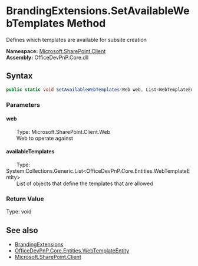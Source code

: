 # BrandingExtensions.SetAvailableWebTemplates Method  
 Defines which templates are available for subsite creation   

**Namespace:** [Microsoft.SharePoint.Client](Microsoft.SharePoint.Client.md)  
**Assembly:** OfficeDevPnP.Core.dll  
## Syntax
```C#
public static void SetAvailableWebTemplates(Web web, List<WebTemplateEntity> availableTemplates)
```
### Parameters
#### web  
&emsp;&emsp;Type: Microsoft.SharePoint.Client.Web  
&emsp;&emsp;Web to operate against  

  

#### availableTemplates  
&emsp;&emsp;Type: System.Collections.Generic.List&lt;OfficeDevPnP.Core.Entities.WebTemplateEntity&gt;  
&emsp;&emsp;List of objects that define the templates that are allowed  

  

### Return Value
Type: void  

## See also
- [BrandingExtensions](Microsoft.SharePoint.Client.BrandingExtensions.md) 
- [OfficeDevPnP.Core.Entities.WebTemplateEntity](OfficeDevPnP.Core.Entities.WebTemplateEntity.md)
- [Microsoft.SharePoint.Client](Microsoft.SharePoint.Client.md) 
